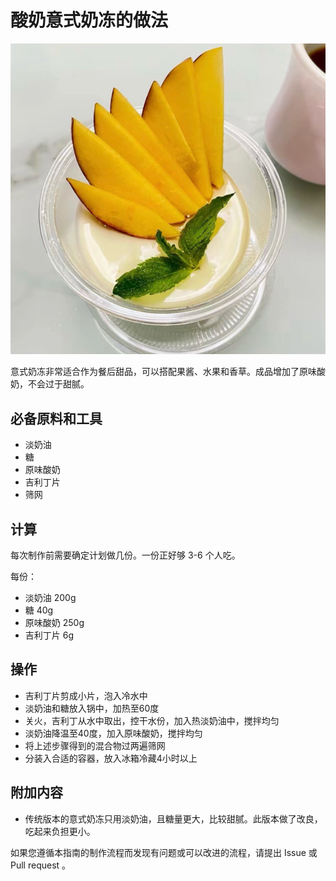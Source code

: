 # 酸奶意式奶冻的做法

![示例菜成品](./酸奶意式奶冻.png)

意式奶冻非常适合作为餐后甜品，可以搭配果酱、水果和香草。成品增加了原味酸奶，不会过于甜腻。

## 必备原料和工具

- 淡奶油
- 糖
- 原味酸奶
- 吉利丁片
- 筛网

## 计算

每次制作前需要确定计划做几份。一份正好够 3-6 个人吃。

每份：

- 淡奶油 200g
- 糖 40g
- 原味酸奶 250g
- 吉利丁片 6g

## 操作

- 吉利丁片剪成小片，泡入冷水中
- 淡奶油和糖放入锅中，加热至60度
- 关火，吉利丁从水中取出，控干水份，加入热淡奶油中，搅拌均匀
- 淡奶油降温至40度，加入原味酸奶，搅拌均匀
- 将上述步骤得到的混合物过两遍筛网
- 分装入合适的容器，放入冰箱冷藏4小时以上

## 附加内容

- 传统版本的意式奶冻只用淡奶油，且糖量更大，比较甜腻。此版本做了改良，吃起来负担更小。

如果您遵循本指南的制作流程而发现有问题或可以改进的流程，请提出 Issue 或 Pull request 。
